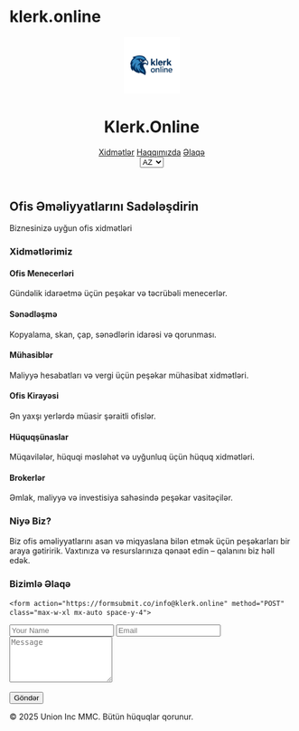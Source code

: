 # klerk.online
<!DOCTYPE html><html lang="az">
<head>
  <meta charset="UTF-8" />
  <meta name="viewport" content="width=device-width, initial-scale=1.0" />
  <title>Klerk.Online - Ofis Xidmətləri</title>
  <title>icon</title>
  <link rel="icon" href="logo.png" type="image/png" sizes="96x96">
  <link href="https://fonts.googleapis.com/css2?family=Inter:wght@400;600;800&display=swap" rel="stylesheet">
  <script src="https://cdn.tailwindcss.com"></script>
</head>
<body class="font-inter bg-gray-50 text-gray-800">
  <header class="bg-white shadow-md p-4 sticky top-0 z-50">
	  <div class="container mx-auto flex justify-between items-center">
      <div class="flex items-center space-x-2">
	      <img src="logo.png" alt="Hawk Logo" width="100" height="auto"/>
        <h1 class="text-2xl font-bold text-blue-700">Klerk.Online</h1>
      </div>
      <div class="flex items-center space-x-4">
        <nav class="space-x-4 hidden md:block">
          <a href="#services" class="hover:text-blue-700">Xidmətlər</a>
          <a href="#about" class="hover:text-blue-700">Haqqımızda</a>
          <a href="#contact" class="hover:text-blue-700">Əlaqə</a>
        </nav>
        <div>
	  <select class="border border-gray-300 rounded-lg px-2 py-1 text-sm" onchange="changeLanguage(this.value)">
            <option value="index.html" selected>AZ</option>
            <option value="index-ru.html">RU</option>
            <option value="index-en.html">EN</option>
          </select>
        </div>
      </div>
    </div>
  </header>  <section class="text-center py-16 bg-blue-700 text-white">
    <h2 class="text-4xl font-extrabold mb-4">Ofis Əməliyyatlarını Sadələşdirin</h2>
    <p class="text-lg">Biznesinizə uyğun ofis xidmətləri</p>
  </section>  <section id="services" class="py-16 container mx-auto px-4">
    <h3 class="text-3xl font-bold mb-10 text-center">Xidmətlərimiz</h3>
    <div class="grid md:grid-cols-3 gap-8">
      <div class="bg-white shadow p-6 rounded-2xl">
        <h4 class="text-xl font-semibold mb-2">Ofis Menecerləri</h4>
        <p>Gündəlik idarəetmə üçün peşəkar və təcrübəli menecerlər.</p>
      </div>
      <div class="bg-white shadow p-6 rounded-2xl">
        <h4 class="text-xl font-semibold mb-2">Sənədləşmə</h4>
        <p>Kopyalama, skan, çap, sənədlərin idarəsi və qorunması.</p>
      </div>
      <div class="bg-white shadow p-6 rounded-2xl">
        <h4 class="text-xl font-semibold mb-2">Mühasiblər</h4>
        <p>Maliyyə hesabatları və vergi üçün peşəkar mühasibat xidmətləri.</p>
      </div>
      <div class="bg-white shadow p-6 rounded-2xl">
        <h4 class="text-xl font-semibold mb-2">Ofis Kirayəsi</h4>
        <p>Ən yaxşı yerlərdə müasir şəraitli ofislər.</p>
      </div>
      <div class="bg-white shadow p-6 rounded-2xl">
        <h4 class="text-xl font-semibold mb-2">Hüquqşünaslar</h4>
        <p>Müqavilələr, hüquqi məsləhət və uyğunluq üçün hüquq xidmətləri.</p>
      </div>
      <div class="bg-white shadow p-6 rounded-2xl">
        <h4 class="text-xl font-semibold mb-2">Brokerlər</h4>
        <p>Əmlak, maliyyə və investisiya sahəsində peşəkar vasitəçilər.</p>
      </div>
    </div>
  </section>  <section id="about" class="py-16 bg-gray-100">
    <div class="container mx-auto px-4 text-center">
      <h3 class="text-3xl font-bold mb-6">Niyə Biz?</h3>
      <p class="max-w-2xl mx-auto text-lg">Biz ofis əməliyyatlarını asan və miqyaslana bilən etmək üçün peşəkarları bir araya gətiririk. Vaxtınıza və resurslarınıza qənaət edin – qalanını biz həll edək.</p>
    </div>
  </section>  <section id="contact" class="py-16 container mx-auto px-4">
    <h3 class="text-3xl font-bold mb-6 text-center">Bizimlə Əlaqə</h3>
   <!-- <form class="max-w-xl mx-auto space-y-4">
      <input type="text" placeholder="Adınız" class="w-full p-3 border rounded-xl" required />
      <input type="email" placeholder="Email" class="w-full p-3 border rounded-xl" required />
      <textarea placeholder="Mesajınız" class="w-full p-3 border rounded-xl" rows="5" required></textarea>
      <button type="submit" class="bg-blue-700 text-white px-6 py-3 rounded-xl hover:bg-blue-800">Göndər</button>
    </form>-->
	
	<form action="https://formsubmit.co/info@klerk.online" method="POST" class="max-w-xl mx-auto space-y-4">
  <input type="hidden" name="_captcha" value="false">
  <input type="hidden" name="_next" value="https://klerk.online/thanks.html">
  
  <input type="text" name="name" placeholder="Your Name" class="w-full p-3 border rounded-xl" required />
  <input type="email" name="email" placeholder="Email" class="w-full p-3 border rounded-xl" required />
  <textarea name="message" placeholder="Message" class="w-full p-3 border rounded-xl" rows="5" required></textarea>
  
  <button type="submit" class="bg-blue-700 text-white px-6 py-3 rounded-xl hover:bg-blue-800">Göndər</button>
</form>

  </section>  <footer class="bg-white shadow-md p-4 text-center text-sm text-gray-500">
    &copy; 2025 Union Inc MMC. Bütün hüquqlar qorunur.
  </footer> <script>
   function changeLanguage(page) {
     window.location.href = page;
    }
  </script>
  </body>
</html> 

